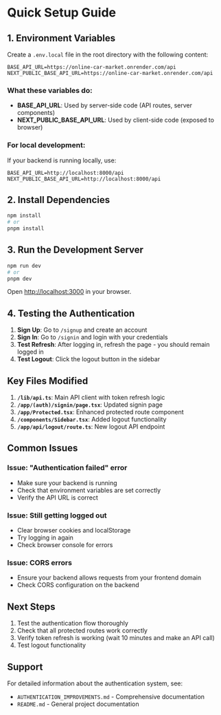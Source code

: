 # Quick Setup Guide

## 1. Environment Variables

Create a `.env.local` file in the root directory with the following content:

```env
BASE_API_URL=https://online-car-market.onrender.com/api
NEXT_PUBLIC_BASE_API_URL=https://online-car-market.onrender.com/api
```

### What these variables do:

- **BASE_API_URL**: Used by server-side code (API routes, server components)
- **NEXT_PUBLIC_BASE_API_URL**: Used by client-side code (exposed to browser)

### For local development:

If your backend is running locally, use:

```env
BASE_API_URL=http://localhost:8000/api
NEXT_PUBLIC_BASE_API_URL=http://localhost:8000/api
```

## 2. Install Dependencies

```bash
npm install
# or
pnpm install
```

## 3. Run the Development Server

```bash
npm run dev
# or
pnpm dev
```

Open [http://localhost:3000](http://localhost:3000) in your browser.

## 4. Testing the Authentication

1. **Sign Up**: Go to `/signup` and create an account
2. **Sign In**: Go to `/signin` and login with your credentials
3. **Test Refresh**: After logging in, refresh the page - you should remain logged in
4. **Test Logout**: Click the logout button in the sidebar

## Key Files Modified

1. **`/lib/api.ts`**: Main API client with token refresh logic
2. **`/app/(auth)/signin/page.tsx`**: Updated signin page
3. **`/app/Protected.tsx`**: Enhanced protected route component
4. **`/components/Sidebar.tsx`**: Added logout functionality
5. **`/app/api/logout/route.ts`**: New logout API endpoint

## Common Issues

### Issue: "Authentication failed" error

- Make sure your backend is running
- Check that environment variables are set correctly
- Verify the API URL is correct

### Issue: Still getting logged out

- Clear browser cookies and localStorage
- Try logging in again
- Check browser console for errors

### Issue: CORS errors

- Ensure your backend allows requests from your frontend domain
- Check CORS configuration on the backend

## Next Steps

1. Test the authentication flow thoroughly
2. Check that all protected routes work correctly
3. Verify token refresh is working (wait 10 minutes and make an API call)
4. Test logout functionality

## Support

For detailed information about the authentication system, see:

- `AUTHENTICATION_IMPROVEMENTS.md` - Comprehensive documentation
- `README.md` - General project documentation
